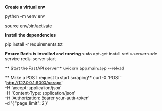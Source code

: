 **Create a virtual env**

python -m venv env

source env/bin/activate


**Install the dependencies**

pip install -r requirements.txt

**Ensure Redis is installed and running**
sudo apt-get install redis-server
sudo service redis-server start

**
Start the FastAPI server**
uvicorn app.main:app --reload

**
Make a POST request to start scraping**
curl -X 'POST' \
  'http://127.0.0.1:8000/scrape' \
  -H 'accept: application/json' \
  -H 'Content-Type: application/json' \
  -H 'Authorization: Bearer your-auth-token' \
  -d '{
  "page_limit": 2
}'
